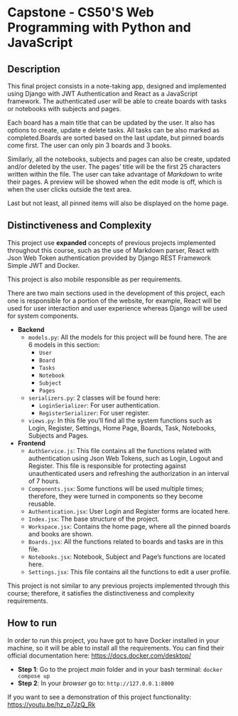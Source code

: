 # Capstone - CS50'S Web Programming with Python and JavaScript

## Description

This final project consists in a note-taking app, designed and implemented using Django with JWT Authentication and React as a JavaScript framework. The authenticated user will be able to create boards with tasks or notebooks with subjects and pages.

Each board has a main title that can be updated by the user. It also has options to create, update e delete tasks. All tasks can be also marked as completed.Boards are sorted based on the last update, but pinned boards come first. The user can only pin 3 boards and 3 books.

Similarly, all the notebooks, subjects and pages can also be create, updated and/or deleted by the user. The pages’ title will be the first 25 characters written within the file. The user can take advantage of _Markdown_ to write their pages. A preview will be showed when the edit mode is off, which is when the user clicks outside the text area.

Last but not least, all pinned items will also be displayed on the home page.

## Distinctiveness and Complexity

This project use **expanded** concepts of previous projects implemented throughout this course, such as the use of Markdown parser, React with Json Web Token authentication provided by Django REST Framework Simple JWT and Docker.

This project is also mobile responsible as per requirements.

There are two main sections used in the development of this project, each one is responsible for a portion of the website, for example, React will be used for user interaction and user experience whereas Django will be used for system components.

- **Backend**
  - `models.py`: All the models for this project will be found here. The are 6 models in this section:
    - `User`
    - `Board`
    - `Tasks`
    - `Notebook`
    - `Subject`
    - `Pages`
  - `serializers.py`: 2 classes will be found here:
    - `LoginSerializer`: For user authentication.
    - `RegisterSerializer`: For user register.
  - `views.py`: In this file you’ll find all the system functions such as Login, Register, Settings, Home Page, Boards, Task, Notebooks, Subjects and Pages.
- **Frontend**
  - `AuthService.js`: This file contains all the functions related with authentication using Json Web Tokens, such as Login, Logout and Register. This file is responsible for protecting against unauthenticated users and refreshing the authorization in an interval of 7 hours.
  - `Components.jsx`: Some functions will be used multiple times; therefore, they were turned in components so they become reusable.
  - `Authentication.jsx`: User Login and Register forms are located here.
  - `Index.jsx`: The base structure of the project.
  - `Workspace.jsx`: Contains the home page, where all the pinned boards and books are shown.
  - `Boards.jsx`: All the functions related to boards and tasks are in this file.
  - `Notebooks.jsx`: Notebook, Subject and Page’s functions are located here.
  - `Settings.jsx`: This file contains all the functions to edit a user profile.

This project is not similar to any previous projects implemented through this course; therefore, it satisfies the distinctiveness and complexity requirements.

## How to run

In order to run this project, you have got to have Docker installed in your machine, so it will be able to install all the requirements.
You can find their official documentation here: <https://docs.docker.com/desktop/>

- **Step 1**: Go to the project _main_ folder and in your bash terminal: `docker compose up`
- **Step 2**: In your _browser_ go to: `http://127.0.0.1:8000`

If you want to see a demonstration of this project functionality: <https://youtu.be/hz_p7JzQ_Rk>
